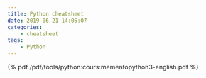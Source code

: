 ```yaml
---
title: Python cheatsheet
date: 2019-06-21 14:05:07
categories:
    - cheatsheet
tags:
    - Python
---
```


{% pdf /pdf/tools/python:cours:mementopython3-english.pdf %}
